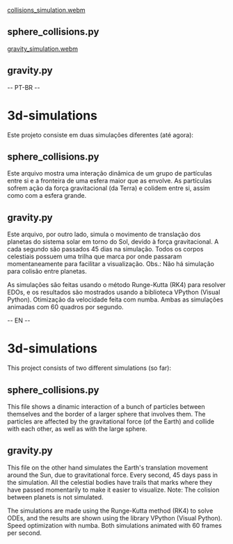 [collisions_simulation.webm](https://github.com/Farias123/3d-simulations/assets/115378746/6504bda7-8be3-496c-af09-f3f75a3694a0)
## sphere_collisions.py


[gravity_simulation.webm](https://github.com/Farias123/3d-simulations/assets/115378746/d995d3db-2142-45e8-bbfe-d96519e2b41b)
## gravity.py

-- PT-BR -- 

# 3d-simulations

Este projeto consiste em duas simulações diferentes (até agora):

## sphere_collisions.py 
Este arquivo mostra uma interação dinâmica de um grupo de partículas entre si e a fronteira de uma esfera maior que as envolve. As partículas sofrem ação da força gravitacional (da Terra) e colidem entre si, assim como com a esfera grande.

## gravity.py 
Este arquivo, por outro lado, simula o movimento de translação dos planetas do sistema solar em torno do Sol, devido à força gravitacional. A cada segundo são passados 45 dias na simulação. Todos os corpos celestiais possuem uma trilha que marca por onde passaram momentaneamente para facilitar a visualização.
Obs.: Não há simulação para colisão entre planetas.

As simulações são feitas usando o método Runge-Kutta (RK4) para resolver EDOs, e os resultados são mostrados usando a biblioteca VPython (Visual Python). Otimização da velocidade feita com numba. Ambas as simulações animadas com 60 quadros por segundo.

-- EN --

# 3d-simulations

This project consists of two different simulations (so far):

## sphere_collisions.py 
This file shows a dinamic interaction of a bunch of particles between themselves and the border of a larger sphere that involves them. The particles are affected by the gravitational force (of the Earth) and collide with each other, as well as with the large sphere.

## gravity.py 
This file on the other hand simulates the Earth's translation movement around the Sun, due to gravitational force. Every second, 45 days pass in the simulation. All the celestial bodies have trails that marks where they have passed momentarily to make it easier to visualize.
Note: The colision between planets is not simulated.

The simulations are made using the Runge-Kutta method (RK4) to solve ODEs, and the results are shown using the library VPython (Visual Python). Speed optimization with numba. Both simulations animated with 60 frames per second.

